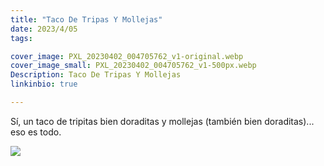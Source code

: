 ```yaml
---
title: "Taco De Tripas Y Mollejas"
date: 2023/4/05
tags:

cover_image: PXL_20230402_004705762_v1-original.webp
cover_image_small: PXL_20230402_004705762_v1-500px.webp
Description: Taco De Tripas Y Mollejas
linkinbio: true

---
```


Sí, un taco de tripitas bien doraditas y mollejas (también bien doraditas)... eso es todo.

[![](PXL_20230402_004705762_v1)](PXL_20230402_004705762_v1-original.webp)